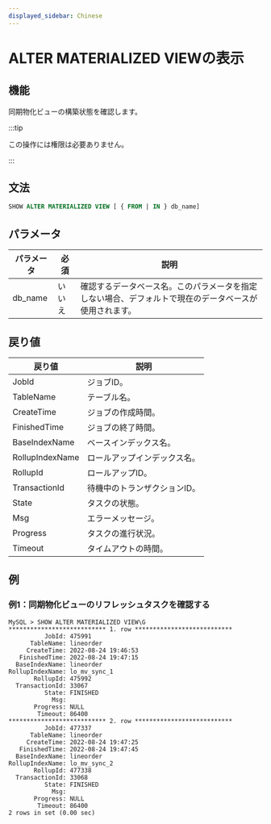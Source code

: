 ```yaml
---
displayed_sidebar: Chinese
---
```


# ALTER MATERIALIZED VIEWの表示

## 機能

同期物化ビューの構築状態を確認します。

:::tip

この操作には権限は必要ありません。

:::

## 文法

```SQL
SHOW ALTER MATERIALIZED VIEW [ { FROM | IN } db_name]
```

## パラメータ

| **パラメータ** | **必須** | **説明**                                                     |
| -------------- | -------- | ------------------------------------------------------------ |
| db_name        | いいえ   | 確認するデータベース名。このパラメータを指定しない場合、デフォルトで現在のデータベースが使用されます。 |

## 戻り値

| **戻り値**        | **説明**             |
| ----------------- | -------------------- |
| JobId             | ジョブID。            |
| TableName         | テーブル名。          |
| CreateTime        | ジョブの作成時間。    |
| FinishedTime      | ジョブの終了時間。    |
| BaseIndexName     | ベースインデックス名。|
| RollupIndexName   | ロールアップインデックス名。|
| RollupId          | ロールアップID。      |
| TransactionId     | 待機中のトランザクションID。|
| State             | タスクの状態。        |
| Msg               | エラーメッセージ。    |
| Progress          | タスクの進行状況。    |
| Timeout           | タイムアウトの時間。  |

## 例

### 例1：同期物化ビューのリフレッシュタスクを確認する

```Plain
MySQL > SHOW ALTER MATERIALIZED VIEW\G
*************************** 1. row ***************************
          JobId: 475991
      TableName: lineorder
     CreateTime: 2022-08-24 19:46:53
   FinishedTime: 2022-08-24 19:47:15
  BaseIndexName: lineorder
RollupIndexName: lo_mv_sync_1
       RollupId: 475992
  TransactionId: 33067
          State: FINISHED
            Msg: 
       Progress: NULL
        Timeout: 86400
*************************** 2. row ***************************
          JobId: 477337
      TableName: lineorder
     CreateTime: 2022-08-24 19:47:25
   FinishedTime: 2022-08-24 19:47:45
  BaseIndexName: lineorder
RollupIndexName: lo_mv_sync_2
       RollupId: 477338
  TransactionId: 33068
          State: FINISHED
            Msg: 
       Progress: NULL
        Timeout: 86400
2 rows in set (0.00 sec)
```
